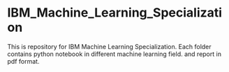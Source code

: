 # IBM_Machine_Learning_Specialization

This is repository for IBM Machine Learning Specialization. Each folder contains python notebook in different machine learning field.  and report in pdf format.